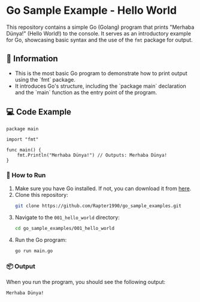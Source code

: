 
# Go Sample Example - Hello World

This repository contains a simple Go (Golang) program that prints "Merhaba Dünya!" (Hello World!) to the console. It serves as an introductory example for Go, showcasing basic syntax and the use of the `fmt` package for output.

## 📖 Information

<ul style="list-style-type:disc">
  <li>This is the most basic Go program to demonstrate how to print output using the `fmt` package.</li>
  <li>It introduces Go's structure, including the `package main` declaration and the `main` function as the entry point of the program.</li>
</ul>

## 💻 Code Example

```golang
package main

import "fmt"

func main() {
    fmt.Println("Merhaba Dünya!") // Outputs: Merhaba Dünya!
}
```

### 🏃 How to Run

1. Make sure you have Go installed. If not, you can download it from [here](https://golang.org/dl/).
2. Clone this repository:
   ```bash
   git clone https://github.com/Rapter1990/go_sample_examples.git
   ```
3. Navigate to the `001_hello_world` directory:
   ```bash
   cd go_sample_examples/001_hello_world
   ```
4. Run the Go program:
   ```bash
   go run main.go
   ```

### 📦 Output

When you run the program, you should see the following output:

```
Merhaba Dünya!
```
